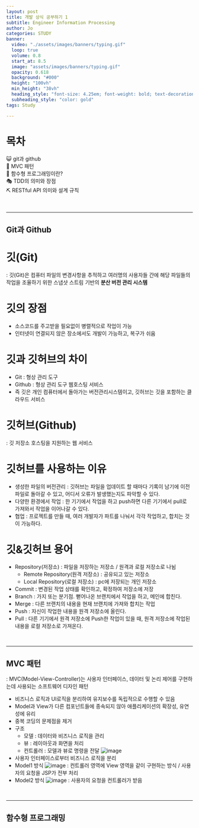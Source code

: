 ```yaml
---
layout: post
title: 개발 상식 공부하기 1
subtitle: Engineer Information Processing
author: Jo
categories: STUDY
banner:
  video: "./assets/images/banners/typing.gif"
  loop: true
  volume: 0.8
  start_at: 8.5
  image: "assets/images/banners/typing.gif"
  opacity: 0.618
  background: "#000"
  height: "100vh"
  min_height: "38vh"
  heading_style: "font-size: 4.25em; font-weight: bold; text-decoration: underline"
  subheading_style: "color: gold"
tags: Study

---
```


# 목차
😺 git과 github <br>
🚥 MVC 패턴 <br>
🎱 함수형 프로그래밍이란? <br>
🎭 TDD의 의미와 장점 <br>
⛏ RESTful API 의미와 설계 규칙 <br>

<br>
<hr>

## Git과 Github

# 깃(Git)
: 깃(Git)은 컴퓨터 파일의 변경사항을 추적하고 여러명의 사용자들 간에 해당 파일들의 작업을 조율하기 위한 스냅샷 스트림 기반의 <b>분산 버전 관리 시스템</b>

# 깃의 장점
- 소스코드를 주고받을 필요없이 병렬적으로 작업이 가능
- 인터넷이 연결되지 않은 장소에서도 개발이 가능하고, 복구가 쉬움

# 깃과 깃허브의 차이
- Git : 형상 관리 도구
- Github : 형상 관리 도구 웹호스팅 서비스
- 즉 깃은 개인 컴퓨터에서 돌아가는 버전관리시스템이고, 깃허브는 깃을 포함하는 클라우드 서비스

# 깃허브(Github)
: 깃 저장소 호스팅을 지원하는 웹 서비스

# 깃허브를 사용하는 이유
- 생성한 파일의 버전관리 : 깃허브는 파일을 업데이트 할 때마다 기록이 남기에 이전 파일로 돌아갈 수 있고, 어디서 오류가 발생했는지도 파악할 수 있다.
- 다양한 환경에서 작업 : 한 기기에서 작업을 하고 push하면 다른 기기에서 pull로 가져와서 작업을 이어나갈 수 있다.
- 협업 : 프로젝트를 만들 때, 여러 개발자가 파트를 나눠서 각각 작업하고, 합치는 것이 가능하다.

# 깃&깃허브 용어
- Repository(저장소) : 파일을 저장하는 저장소 / 원격과 로컬 저장소로 나뉨
  - Remote Repository(원격 저장소) : 공유되고 있는 저장소
  - Local Repository(로컬 저장소) : pc에 저장되는 개인 저장소
- Commit : 변경된 작업 상태를 확인하고, 확정하여 저장소에 저장
- Branch : 가지 또는 분기점. 뻗어나온 브랜치에서 작업을 하고, 메인에 합친다.
- Merge : 다른 브랜치의 내용을 현재 브랜치에 가져와 합치는 작업
- Push : 자신이 작업한 내용을 원격 저장소에 올린다.
- Pull : 다른 기기에서 원격 저장소에 Push한 작업이 있을 때, 원격 저장소에 작업된 내용을 로컬 저장소로 가져온다.

<br>
<hr>

## MVC 패턴
: MVC(Model-View-Controller)는 사용자 인터페이스, 데이터 및 논리 제어를 구현하는데 사용되는 소프트웨어 디자인 패턴
- 비즈니스 로직과 UI로직을 분리하여 유지보수를 독립적으로 수행할 수 있음
- Model과 View가 다른 컴포넌트들에 종속되지 않아 애플리케이션의 확장성, 유연성에 유리
- 중복 코딩의 문제점을 제거
- 구조
  - 모델 : 데이터와 비즈니스 로직을 관리
  - 뷰 : 레이아웃과 화면을 처리
  - 컨트롤러 : 모델과 뷰로 명령을 전달
![image](https://github.com/CheeseYoung/Cheeseyoung.github.io/assets/132384527/5c0a6d7f-ebd1-4fe3-9971-cd12a4d5f6c7)
- 사용자 인터페이스로부터 비즈니스 로직을 분리
- Model1 방식
  ![image](https://github.com/CheeseYoung/Cheeseyoung.github.io/assets/132384527/a510459b-8112-4f2e-8b26-15b3b0ca8f4c)
  : 컨트롤러 영역에 View 영역을 같이 구현하는 방식 / 사용자의 요청을 JSP가 전부 처리
- Model2 방식
  ![image](https://github.com/CheeseYoung/Cheeseyoung.github.io/assets/132384527/5db832cb-dbd3-4dbe-bc29-615982999116)
  : 사용자의 요청을 컨트롤러가 받음


<br>
<hr>

## 함수형 프로그래밍



























